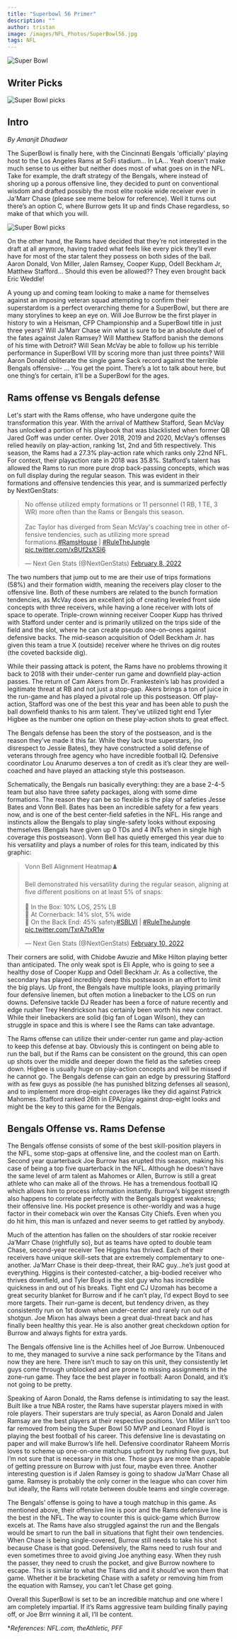 ```yaml
---
title: "Superbowl 56 Primer"
description: ""
author: tristan
image: /images/NFL_Photos/SuperBowl56.jpg
tags: NFL
---
```


<img src="/images/NFL_Photos/SuperBowl56.jpg" alt="Super Bowl">

## Writer Picks

<img src="/images/NFL_Photos/CIN@LAR.jpg" alt="Super Bowl picks">

## Intro 
*By Amanjit Dhadwar*

The SuperBowl is finally here, with the Cincinnati Bengals 'officially’ playing host to the Los Angeles Rams at SoFi stadium… In LA… Yeah doesn't make much sense to us either but neither does most of what goes on in the NFL. Take for example, the draft strategy of the Bengals, where instead of shoring up a porous offensive line, they decided to punt on conventional wisdom and drafted possibly the most elite rookie wide receiver ever in Ja'Marr Chase (please see meme below for reference).​​ Well it turns out there’s an option C, where Burrow gets lit up and finds Chase regardless, so make of that which you will. 

<img src="/images/NFL_Photos/Chase_meme.png" alt="Super Bowl picks">

On the other hand, the Rams have decided that they’re not interested in the draft at all anymore, having traded what feels like every pick they’ll ever have for most of the star talent they possess on both sides of the ball. Aaron Donald, Von Miller, Jalen Ramsey, Cooper Kupp, Odell Beckham Jr, Matthew Stafford… Should this even be allowed?? They even brought back Eric Weddle!

A young up and coming team looking to make a name for themselves against an imposing veteran squad attempting to confirm their superstardom is a perfect overarching theme for a SuperBowl, but there are many storylines to keep an eye on. Will Joe Burrow be the first player in history to win a Heisman, CFP Championship and a SuperBowl title in just three years? Will Ja’Marr Chase win what is sure to be an absolute duel of the fates against Jalen Ramsey? Will Matthew Stafford banish the demons of his time with Detroit? Will Sean McVay be able to follow up his terrible performance in SuperBowl VIII by scoring more than just three points? Will Aaron Donald obliterate the single game Sack record against the terrible Bengals offensive- … You get the point. There’s a lot to talk about here, but one thing’s for certain, it’ll be a SuperBowl for the ages. 

## Rams offense vs Bengals defense

Let's start with the Rams offense, who have undergone quite the transformation this year. With the arrival of Matthew Stafford, Sean McVay has unlocked a portion of his playbook that was blacklisted when former QB Jared Goff was under center. Over 2018, 2019 and 2020, McVay’s offenses relied heavily on play-action, ranking 1st, 2nd and 5th respectively. This season, the Rams had a 27.3% play-action rate which ranks only 22nd NFL. For context, their playaction rate in 2018 was 35.8%. Stafford’s talent has allowed the Rams to run more pure drop back-passing concepts, which was on full display during the regular season. This was evident in their formations and offensive tendencies this year, and is summarized perfectly by NextGenStats:

<blockquote class="twitter-tweet tw-align-center"><p lang="en" dir="ltr">No offense utilized empty formations or 11 personnel (1 RB, 1 TE, 3 WR) more often than the Rams or Bengals this season.<br><br>Zac Taylor has diverged from Sean McVay&#39;s coaching tree in other offensive tendencies, such as utilizing more spread formations.<a href="https://twitter.com/hashtag/RamsHouse?src=hash&amp;ref_src=twsrc%5Etfw">#RamsHouse</a> | <a href="https://twitter.com/hashtag/RuleTheJungle?src=hash&amp;ref_src=twsrc%5Etfw">#RuleTheJungle</a> <a href="https://t.co/xBUf2sXSI6">pic.twitter.com/xBUf2sXSI6</a></p>&mdash; Next Gen Stats (@NextGenStats) <a href="https://twitter.com/NextGenStats/status/1491102920351248387?ref_src=twsrc%5Etfw">February 8, 2022</a></blockquote> <script async src="https://platform.twitter.com/widgets.js" charset="utf-8"></script>

The two numbers that jump out to me are their use of trips formations (58%) and their formation width, meaning the receivers play closer to the offensive line. Both of these numbers are related to the bunch formation tendencies, as McVay does an excellent job of creating leveled front side concepts with three receivers, while having a lone receiver with lots of space to operate. Triple-crown winning receiver Cooper Kupp has thrived with Stafford under center and is primarily utilized on the trips side of the field and the slot, where he can create pseudo one-on–ones against defensive backs. The mid-season acquisition of Odell Beckham Jr. has given this team a true X (outside) receiver where he thrives on dig routes (the coveted backside dig). 

While their passing attack is potent, the Rams have no problems throwing it back to 2018 with their under-center run game and downfield play-action passes. The return of Cam Akers from Dr. Frankestein’s lab has provided a legitimate threat at RB and not just a stop-gap. Akers brings a ton of juice in the run-game and has played a pivotal role up this postseason. Off play-action, Stafford was one of the best this year and has been able to push the ball downfield thanks to his arm talent. They’ve utilized tight end Tyler Higbee as the number one option on these play-action shots to great effect. 

The Bengals defense has been the story of the postseason, and is the reason they’ve made it this far. While they lack true superstars, (no disrespect to Jessie Bates), they have constructed a solid defense of veterans through free agency who have incredible football IQ. Defensive coordinator Lou Anarumo deserves a ton of credit as it’s clear they are well-coached and have played an attacking style this postseason.

Schematically, the Bengals run basically everything: they are a base 2-4-5 team but also have three safety packages, along with some dime formations. The reason they can be so flexible is the play of safeties Jesse Bates and Vonn Bell. Bates has been an incredible safety for a few years now, and is one of the best center-field safeties in the NFL. His range and instincts allow the Bengals to play single-safety looks without exposing themselves (Bengals have given up 0 TDs and 4 INTs when in single high coverage this postseason). Vonn Bell has quietly emerged this year due to his versatility and plays a number of roles for this team, indicated by this graphic: 

<blockquote class="twitter-tweet tw-align-center"><p lang="en" dir="ltr">Vonn Bell Alignment Heatmap♟️<br><br>Bell demonstrated his versatility during the regular season, aligning at five different positions on at least 5% of snaps:<br><br>🔹 In the Box: 10% LOS, 25% LB<br>🔹 At Cornerback: 14% slot, 5% wide<br>🔹 On the Back End: 45% safety<a href="https://twitter.com/hashtag/SBLVI?src=hash&amp;ref_src=twsrc%5Etfw">#SBLVI</a> | <a href="https://twitter.com/hashtag/RuleTheJungle?src=hash&amp;ref_src=twsrc%5Etfw">#RuleTheJungle</a> <a href="https://t.co/TxrA7txR1w">pic.twitter.com/TxrA7txR1w</a></p>&mdash; Next Gen Stats (@NextGenStats) <a href="https://twitter.com/NextGenStats/status/1491846728328175644?ref_src=twsrc%5Etfw">February 10, 2022</a></blockquote> <script async src="https://platform.twitter.com/widgets.js" charset="utf-8"></script>

Their corners are solid, with Chidobe Awuzie and Mike Hilton playing better than anticipated. The only weak spot is Eli Apple, who is going to see a healthy dose of Cooper Kupp and Odell Beckham Jr. As a collective, the secondary has played incredibly deep this postseason in an effort to limit the big plays. Up front, the Bengals have multiple looks, playing primarily four defensive linemen, but often motion a linebacker to the LOS on run downs. Defensive tackle DJ Reader has been a force of nature recently and edge rusher Trey Hendrickson has certainly been worth his new contract. While their linebackers are solid (big fan of Logan Wilson), they can struggle in space and this is where I see the Rams can take advantage.

The Rams offense can utilize their under-center run game and play-action to keep this defense at bay. Obviously this is contingent on being able to run the ball, but if the Rams can be consistent on the ground, this can open up shots over the middle and deeper down the field as the safeties creep down. Higbee is usually huge on play-action concepts and will be missed if he cannot go. The Bengals defense can gain an edge by pressuring Stafford with as few guys as possible (he has punished blitzing defenses all season), and to implement more drop-eight coverages like they did against Patrick Mahomes. Stafford ranked 26th in EPA/play against drop-eight looks and might be the key to this game for the Bengals.   

## Bengals Offense vs. Rams Defense

The Bengals offense consists of some of the best skill-position players in the NFL, some stop-gaps at offensive line, and the coolest man on Earth. Second year quarterback Joe Burrow has erupted this season, making his case of being a top five quarterback in the NFL. Although he doesn't have the same level of arm talent as Mahomes or Allen, Burrow is still a great athlete who can make all of the throws. He has a tremendous football IQ which allows him to process information instantly. Burrow’s biggest strength also happens to correlate perfectly with the Bengals biggest weakness; their offensive line. His pocket presence is other-worldly and was a huge factor in their comeback win over the Kansas City Chiefs. Even when you do hit him, this man is unfazed and never seems to get rattled by anybody. 

Much of the attention has fallen on the shoulders of star rookie receiver Ja’Marr Chase (rightfully so), but as teams have opted to double team Chase, second-year receiver Tee Higgins has thrived. Each of their receivers have unique skill-sets that are extremely complementary to one-another. Ja’Marr Chase is their deep-threat, their RAC guy…he’s just good at everything. Higgins is their contested-catcher, a big-bodied receiver who thrives downfield, and Tyler Boyd is the slot guy who has incredible quickness in and out of his breaks. Tight end CJ Uzomah has become a great security blanket for Burrow and if he can’t play, I’d expect Boyd to see more targets. Their run-game is decent, but tendency driven, as they consistently run on 1st down when under-center and rarely run out of shotgun. Joe Mixon has always been a great dual-threat back and has finally been healthy this year. He is also another great checkdown option for Burrow and always fights for extra yards. 

The Bengals offensive line is the Achilles heel of Joe Burrow. Unbenouced to me, they managed to survive a nine sack performance by the Titans and now they are here. There isn’t much to say on this unit, they consistently let guys come through unblocked and are prone to missing assignments in the zone-run game. They face the best player in football: Aaron Donald, and it’s not going to be pretty. 

Speaking of Aaron Donald, the Rams defense is intimidating to say the least. Built like a true NBA roster, the Rams have superstar players mixed in with role players. Their superstars are truly special, as Aaron Donald and Jalen Ramsay are the best players at their respective positions. Von Miller isn’t too far removed from being the Super Bowl 50 MVP and Leonard Floyd is playing the best football of his career. This defensive line is devastating on paper and will make Burrow’s life hell. Defensive coordinator Raheem Morris loves to scheme up one-on-one matchups upfront by rushing five guys, but I’m not sure that is necessary in this one. Those guys are more than capable of getting pressure on Burrow with just four, maybe even three. Another interesting question is if Jalen Ramsey is going to shadow Ja’Marr Chase all game. Ramsey is probably the only corner in the league who can cover him but ideally, the Rams will rotate between double teams and single coverage. 

The Bengals’ offense is going to have a tough matchup in this game. As mentioned above, their offensive line is poor and the Rams defensive line is the best in the NFL. The way to counter this is quick-game which Burrow excels at. The Rams have also struggled against the run and the Bengals would be smart to run the ball in situations that fight their own tendencies. When Chase is being single-covered, Burrow still needs to take his shot because Chase is that good. Defensively, the Rams need to rush four and even sometimes three to avoid giving Joe anything easy. When they rush the passer, they need to crush the pocket, and give Burrow nowhere to escape. This is similar to what the Titans did and it should’ve won them that game. Whether it be bracketing Chase with a safety or removing him from the equation with Ramsey, you can’t let Chase get going. 

Overall this SuperBowl is set to be an incredible matchup and one where I am completely impartial. If it’s Rams aggressive team building finally paying off, or Joe Brrr winning it all, I’ll be content.  

**References: NFL.com, theAthletic, PFF*